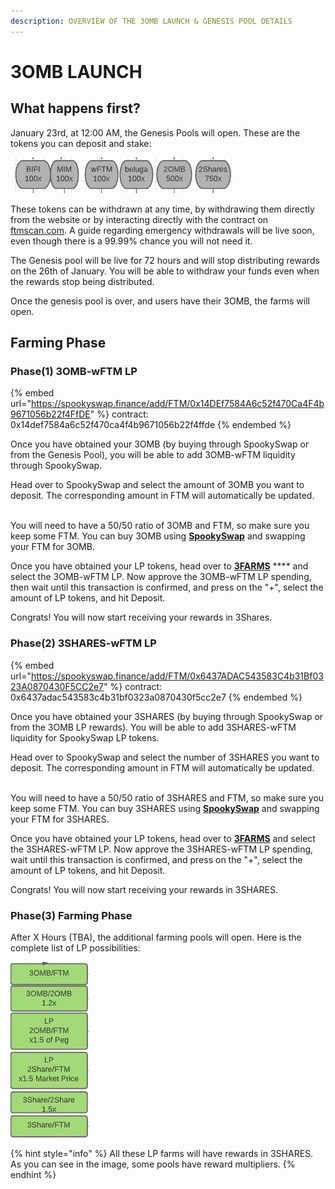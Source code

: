 ```yaml
---
description: OVERVIEW OF THE 3OMB LAUNCH & GENESIS POOL DETAILS
---
```


# 3OMB LAUNCH

## What happens first?

January 23rd, at 12:00 AM, the Genesis Pools will open. These are the tokens you can deposit and stake:

![ASSETS FOR PARTICIPATING IN GENESIS POOLS](../.gitbook/assets/gpoolAssets.png)

These tokens can be withdrawn at any time, by withdrawing them directly from the website or by interacting directly with the contract on [ftmscan.com](https://ftmscan.com). A guide regarding emergency withdrawals will be live soon, even though there is a 99.99% chance you will not need it.

The Genesis pool will be live for 72 hours and will stop distributing rewards on the 26th of January. You will be able to withdraw your funds even when the rewards stop being distributed.

Once the genesis pool is over, and users have their 3OMB, the farms will open.

## Farming Phase

### Phase(1) 3OMB-wFTM LP

{% embed url="https://spookyswap.finance/add/FTM/0x14DEf7584A6c52f470Ca4F4b9671056b22f4FfDE" %}
contract: 0x14def7584a6c52f470ca4f4b9671056b22f4ffde
{% endembed %}

Once you have obtained your 3OMB (by buying through SpookySwap or from the Genesis Pool), you will be able to add 3OMB-wFTM liquidity through SpookySwap.&#x20;

Head over to SpookySwap and select the amount of 3OMB you want to deposit. The corresponding amount in FTM will automatically be updated.

\
You will need to have a 50/50 ratio of 3OMB and FTM, so make sure you keep some FTM. You can buy 3OMB using [**SpookySwap**](https://spookyswap.finance/swap) and swapping your FTM for 3OMB.

Once you have obtained your LP tokens, head over to [**3FARMS**](https://3omb.finance/farms) **** and select the 3OMB-wFTM LP. Now approve the 3OMB-wFTM LP spending, then wait until this transaction is confirmed, and press on the "+", select the amount of LP tokens, and hit Deposit.&#x20;

Congrats! You will now start receiving your rewards in 3Shares.

### Phase(2) 3SHARES-wFTM LP

{% embed url="https://spookyswap.finance/add/FTM/0x6437ADAC543583C4b31Bf0323A0870430F5CC2e7" %}
contract: 0x6437adac543583c4b31bf0323a0870430f5cc2e7
{% endembed %}

Once you have obtained your 3SHARES (by buying through SpookySwap or from the 3OMB LP rewards). You will be able to add 3SHARES-wFTM liquidity for SpookySwap LP tokens.&#x20;

Head over to SpookySwap and select the number of 3SHARES you want to deposit. The corresponding amount in FTM will automatically be updated.

\
You will need to have a 50/50 ratio of 3SHARES and FTM, so make sure you keep some FTM. You can buy 3SHARES using [**SpookySwap**](https://spookyswap.finance/swap) and swapping your FTM for 3SHARES.

Once you have obtained your LP tokens, head over to [**3FARMS**](https://3omb.finance/farms) and select the 3SHARES-wFTM LP. Now approve the 3SHARES-wFTM LP spending, wait until this transaction is confirmed, and press on the "+", select the amount of LP tokens, and hit Deposit.&#x20;

Congrats! You will now start receiving your rewards in 3SHARES.

### Phase(3) Farming Phase

After X Hours (TBA), the additional farming pools will open. Here is the complete list of LP possibilities:&#x20;

![3OMB 3FARMS POOLS](../.gitbook/assets/image.png)

{% hint style="info" %}
All these LP farms will have rewards in 3SHARES. As you can see in the image, some pools have reward multipliers.&#x20;
{% endhint %}
